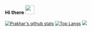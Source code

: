 ### Hi there <img src="https://raw.githubusercontent.com/MartinHeinz/MartinHeinz/master/wave.gif" width="30px">

<!--
**prakhar1144/prakhar1144** is a ✨ _special_ ✨ repository because its `README.md` (this file) appears on your GitHub profile.

Here are some ideas to get you started:

- 🔭 I’m currently working on ...
- 🌱 I’m currently learning ...
- 👯 I’m looking to collaborate on ...
- 🤔 I’m looking for help with ...
- 💬 Ask me about ...
- 📫 How to reach me: ...
- 😄 Pronouns: ...
- ⚡ Fun fact: ...
-->
[![Prakhar's github stats](https://github-readme-stats.vercel.app/api?username=prakhar1144&count_private=true&show_icons=true&theme=dark&hide=stars)](https://github.com/anuraghazra/github-readme-stats)
[![Top Langs](https://github-readme-stats.vercel.app/api/top-langs/?username=prakhar1144&layout=compact&theme=dark&count_private=true)](https://github.com/anuraghazra/github-readme-stats)
![](https://komarev.com/ghpvc/?username=prakhar1144&style=plastic)

